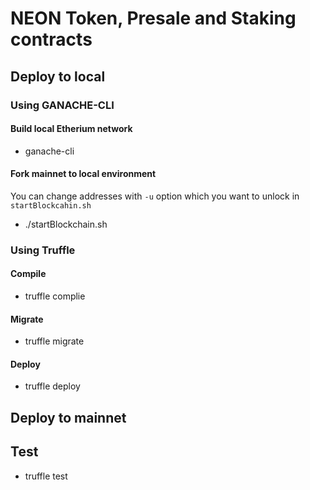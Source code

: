 # NEON Token, Presale and Staking contracts

## Deploy to local

### Using GANACHE-CLI

#### Build local Etherium network

- ganache-cli

#### Fork mainnet to local environment

You can change addresses with `-u` option which you want to unlock in `startBlockcahin.sh`
- ./startBlockchain.sh

### Using Truffle

#### Compile

- truffle complie

#### Migrate

- truffle migrate

#### Deploy

- truffle deploy

## Deploy to mainnet

## Test

- truffle test